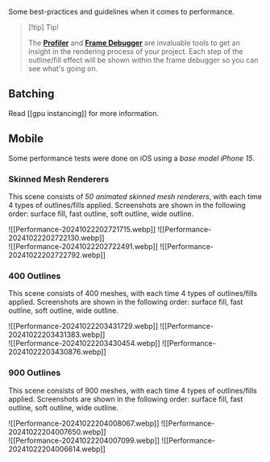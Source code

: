 Some best-practices and guidelines when it comes to performance.

> [!tip] Tip!
> 
> The **[Profiler](https://docs.unity3d.com/Manual/Profiler.html)** and **[Frame Debugger](https://docs.unity3d.com/Manual/FrameDebugger.html)** are invaluable tools to get an insight in the rendering process of your project. Each step of the outline/fill effect will be shown within the frame debugger so you can see what's going on.


## Batching

Read [[gpu instancing]] for more information.

## Mobile

Some performance tests were done on iOS using a *base model iPhone 15*.

### Skinned Mesh Renderers
This scene consists of *50 animated skinned mesh renderers*, with each time 4 types of outlines/fills applied.
Screenshots are shown in the following order: surface fill, fast outline, soft outline, wide outline.

<div class="images-row">
![[Performance-20241022202721715.webp]]
![[Performance-20241022202722130.webp]]
</div>
<div class="images-row">
![[Performance-20241022202722491.webp]]
![[Performance-20241022202722792.webp]]
</div>


### 400 Outlines
This scene consists of 400 meshes, with each time 4 types of outlines/fills applied.
Screenshots are shown in the following order: surface fill, fast outline, soft outline, wide outline.

<div class="images-row">
![[Performance-20241022203431729.webp]]
![[Performance-20241022203431383.webp]]
</div>
<div class="images-row">
![[Performance-20241022203430454.webp]]
![[Performance-20241022203430876.webp]]
</div>


### 900 Outlines
This scene consists of 900 meshes, with each time 4 types of outlines/fills applied.
Screenshots are shown in the following order: surface fill, fast outline, soft outline, wide outline.

<div class="images-row">
![[Performance-20241022204008067.webp]]
![[Performance-20241022204007650.webp]]
</div>
<div class="images-row">
![[Performance-20241022204007099.webp]]
![[Performance-20241022204006614.webp]]
</div>
